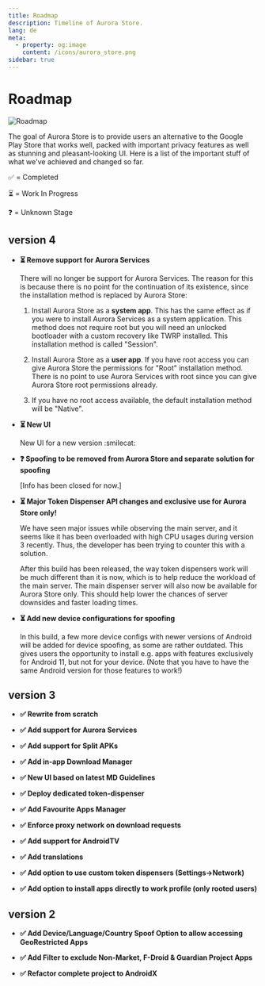 ```yaml
---
title: Roadmap
description: Timeline of Aurora Store.
lang: de
meta:
  - property: og:image
    content: /icons/aurora_store.png
sidebar: true
---
```


# Roadmap
![Roadmap](https://telegra.ph/file/732c1e50d8c7febfe8c63.png)

The goal of Aurora Store is to provide users an alternative to the Google Play Store that works well, packed with important privacy features as well as stunning and pleasant-looking UI. Here is a list of the important stuff of what we've achieved and changed so far.

✅ = Completed 
  
⏳ = Work In Progress

❓ = Unknown Stage

## version 4

  - **⏳ Remove support for Aurora Services**

	There will no longer be support for Aurora Services. The reason for this is because there is no point for the continuation of its existence, since the installation method is replaced by Aurora Store:

	1. Install Aurora Store as a **system app**. This has the same effect as if you were to install Aurora Services as a system application. This method does not require root but you will need an unlocked bootloader with a custom recovery like TWRP installed. This installation method is called "Session".

	2. Install Aurora Store as a **user app**. If you have root access you can give Aurora Store the permissions for "Root" installation method. There is no point to use Aurora Services with root since you can give Aurora Store root permissions already.

	3. If you have no root access available, the default installation method will be "Native".


  - **⏳ New UI**

	New UI for a new version :smilecat: 

  - **❓ Spoofing to be removed from Aurora Store and separate solution for spoofing**

	[Info has been closed for now.]

  - **⏳ Major Token Dispenser API changes and exclusive use for Aurora Store only!**

 	We have seen major issues while observing the main server, and it seems like it has been overloaded with high CPU usages during version 3 recently. Thus, the developer has been trying to counter this with a solution.

	After this build has been released, the way token dispensers work will be much different than it is now, which is to help reduce the workload of the main server. The main dispenser server will also now be available for Aurora Store only. This should help lower the chances of server downsides and faster loading times.

- **⏳ Add new device configurations for spoofing**

	In this build, a few more device configs with newer versions of Android will be added for device spoofing, as some are rather outdated. This gives users the opportunity to install e.g. apps with features exclusively for Android 11, but not for your device. (Note that you have to have the same Android version for those features to work!)

## version 3

  - **✅ Rewrite from scratch**

  - **✅ Add support for Aurora Services**

  - **✅ Add support for Split APKs**

  - **✅ Add in-app Download Manager**

  - **✅ New UI based on latest MD Guidelines**

  - **✅ Deploy dedicated token-dispenser**

  - **✅ Add Favourite Apps Manager**

  - **✅ Enforce proxy network on download requests**

  - **✅ Add support for AndroidTV**

  - **✅ Add translations**

  - **✅ Add option to use custom token dispensers (Settings->Network)**

  - **✅ Add option to install apps directly to work profile (only rooted users)**

## version 2

  - **✅ Add Device/Language/Country Spoof Option to allow accessing GeoRestricted Apps**

  - **✅ Add Filter to exclude Non-Market, F-Droid & Guardian Project Apps**

  - **✅ Refactor complete project to AndroidX**
